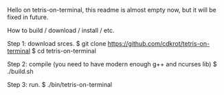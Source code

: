 Hello on tetris-on-terminal, this readme is almost empty now,
but it will be fixed in future.

How to build / download / install / etc.

Step 1: download srces.
$ git clone https://github.com/cdkrot/tetris-on-terminal
$ cd tetris-on-terminal

Step 2: compile (you need to have modern enough g++ and ncurses lib)
$ ./build.sh

Step 3: run.
$ ./bin/tetris-on-terminal
